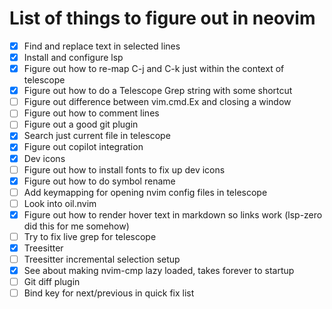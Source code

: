 # List of things to figure out in neovim

- [x] Find and replace text in selected lines
- [x] Install and configure lsp
- [x] Figure out how to re-map C-j and C-k just within the context of telescope
- [x] Figure out how to do a Telescope Grep string with some shortcut
- [ ] Figure out difference between vim.cmd.Ex and closing a window
- [ ] Figure out how to comment lines
- [ ] Figure out a good git plugin
- [x] Search just current file in telescope
- [x] Figure out copilot integration
- [x] Dev icons
- [ ] Figure out how to install fonts to fix up dev icons
- [x] Figure out how to do symbol rename
- [ ] Add keymapping for opening nvim config files in telescope
- [ ] Look into oil.nvim
- [x] Figure out how to render hover text in markdown so links work (lsp-zero did this for me somehow)
- [ ] Try to fix live grep for telescope
- [x] Treesitter
- [ ] Treesitter incremental selection setup
- [x] See about making nvim-cmp lazy loaded, takes forever to startup
- [ ] Git diff plugin
- [ ] Bind key for next/previous in quick fix list
